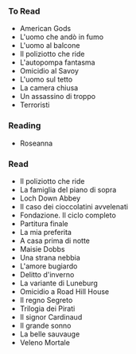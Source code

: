 ### To Read

- American Gods
- L'uomo che andò in fumo
- L'uomo al balcone
- Il poliziotto che ride
- L'autopompa fantasma
- Omicidio al Savoy
- L'uomo sul tetto
- La camera chiusa
- Un assassino di troppo
- Terroristi

### Reading

- Roseanna

### Read

- Il poliziotto che ride
- La famiglia del piano di sopra
- Loch Down Abbey
- Il caso dei cioccolatini avvelenati
- Fondazione. Il ciclo completo
- Partitura finale
- La mia preferita
- A casa prima di notte
- Maisie Dobbs
- Una strana nebbia
- L'amore bugiardo
- Delitto d'inverno
- La variante di Luneburg
- Omicidio a Road Hill House
- Il regno Segreto
- Trilogia dei Pirati
- Il signor Cardinaud
- Il grande sonno
- La belle sauvauge
- Veleno Mortale
